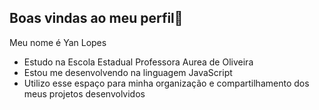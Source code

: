 ## Boas vindas ao meu perfil💛

Meu nome é Yan Lopes 
- Estudo na Escola Estadual Professora Aurea de Oliveira 
- Estou me desenvolvendo na linguagem JavaScript
- Utilizo esse espaço para minha organização e compartilhamento dos meus projetos desenvolvidos 


